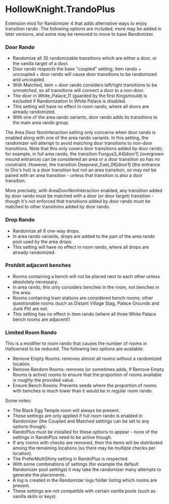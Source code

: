 # HollowKnight.TrandoPlus

Extension mod for Randomizer 4 that adds alternative ways to enjoy transition rando. 
The following options are included; more may be added in later versions, and some may be removed to move to base Randomizer.

### Door Rando
- Randomize all 35 randomizable transitions which are either a door, or the vanilla target of a door.
- Door rando respects the base "coupled" setting; item rando + uncoupled + door rando will cause door transitions to be randomized and uncoupled.
- With Matched, item + door rando considers left/right transitions to be *unmatched*, so all transitions will connect a door to a non-door.
- The door in White_Palace_11 (guarded by the first Kingsmould) is excluded if Randomization In White Palace is disabled.
- This setting will have no effect in room rando, where all doors are already randomized.
- With one of the area rando variants, door rando adds its transitions to the main area rando group.

The Area Door NonInteraction setting only concerns when door rando is enabled along with one of the area rando variants. In this setting,
the randomizer will attempt to avoid matching door transitions to non-door transitions. Note that this only covers door transitions
added by door rando; for example, in full area rando, the transition Fungus3_44[door1] (overgrown mound entrance) can be considered an
area or a door transition so has no constraint. However, the transition Deepnest_East_06[door1] (the entrance to Oro's hut) is a door
transition but not an area transition, so may not be paired with an area transition - unless that transition is also a door transition.

More precisely, with AreaDoorNonInteraction enabled, any transition added by door rando must be matched with a door (or door target)
transition - though it's not enforced that transitions added by door rando must be matched to other transitions added by door rando.

### Drop Rando
- Randomize all 8 one-way drops.
- In area rando variants, drops are added to the part of the area rando pool used by the area drops.
- This setting will have no effect in room rando, where all drops are already randomized.

### Prohibit adjacent benches
- Rooms containing a bench will not be placed next to each other unless absolutely necessary.
- In area rando, this only considers benches in the room, not benches in the area.
- Rooms containing tram stations are considered bench rooms; other questionable rooms (such as Distant Village Stag, Palace Grounds and Junk Pit) are not.
- This setting has no effect in item rando (where all three White Palace bench rooms are adjacent!)

### Limited Room Rando

This is a modifier to room rando that causes the number of rooms in Hallownest to be reduced. The following two options are available:
- Remove Empty Rooms: removes almost all rooms without a randomized location.
- Remove Random Rooms: removes (or sometimes adds, if Remove Empty Rooms is active) rooms to ensure that the proportion of rooms available is roughly the provided value.
- Ensure Bench Rooms: Prevents seeds where the proportion of rooms with benches is much lower than it would be in regular room rando.

Some notes:
- The Black Egg Temple room will always be present.
- These settings are only applied if full room rando is enabled in Randomizer (the Coupled and Matched settings can be set to any options though).
- RandoPlus must be installed for these options to appear - none of the settings in RandoPlus need to be active though.
- If any rooms with checks are removed, then the items will be distributed among the remaining locations (so there may be multiple checks per location).
- The PreferMultiShiny setting in RandoPlus is respected.
- With some combinations of settings (for example the default Randomizer pool settings) it may take the randomizer many attempts to generate the placements.
- A log is created in the Randomizer logs folder listing which rooms are present.
- These settings are not compatible with certain vanilla pools (such as vanilla skills or keys).